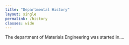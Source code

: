 ```yaml
---
title: "Departmental History"
layout: single
permalink: /history
classes: wide
---
```

The department of Materials Engineering was started in....
